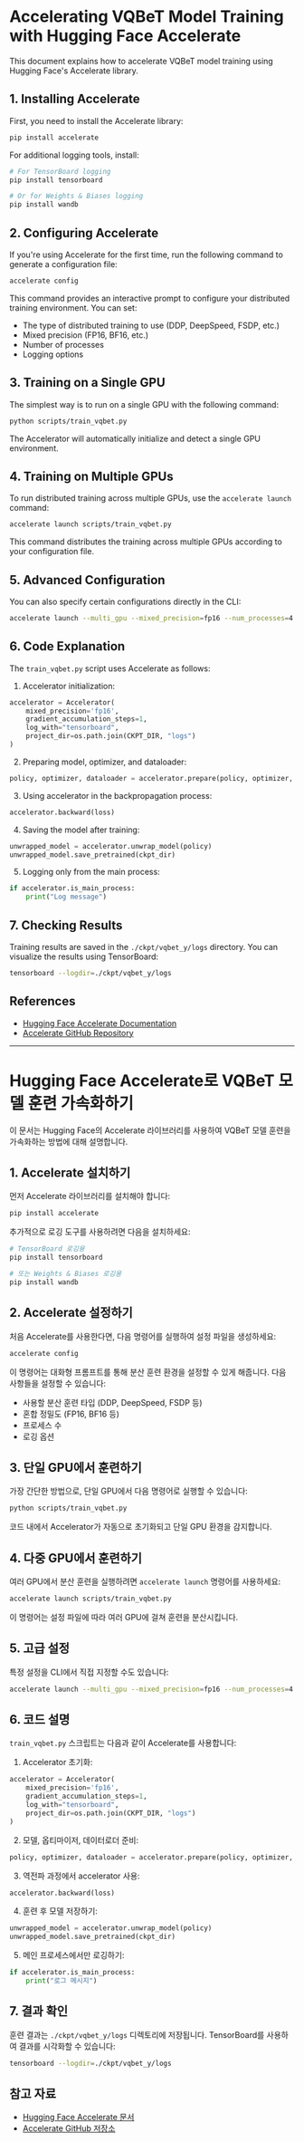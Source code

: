 # Accelerating VQBeT Model Training with Hugging Face Accelerate

This document explains how to accelerate VQBeT model training using Hugging Face's Accelerate library.

## 1. Installing Accelerate

First, you need to install the Accelerate library:

```bash
pip install accelerate
```

For additional logging tools, install:

```bash
# For TensorBoard logging
pip install tensorboard

# Or for Weights & Biases logging
pip install wandb
```

## 2. Configuring Accelerate

If you're using Accelerate for the first time, run the following command to generate a configuration file:

```bash
accelerate config
```

This command provides an interactive prompt to configure your distributed training environment. You can set:

- The type of distributed training to use (DDP, DeepSpeed, FSDP, etc.)
- Mixed precision (FP16, BF16, etc.)
- Number of processes
- Logging options

## 3. Training on a Single GPU

The simplest way is to run on a single GPU with the following command:

```bash
python scripts/train_vqbet.py
```

The Accelerator will automatically initialize and detect a single GPU environment.

## 4. Training on Multiple GPUs

To run distributed training across multiple GPUs, use the `accelerate launch` command:

```bash
accelerate launch scripts/train_vqbet.py
```

This command distributes the training across multiple GPUs according to your configuration file.

## 5. Advanced Configuration

You can also specify certain configurations directly in the CLI:

```bash
accelerate launch --multi_gpu --mixed_precision=fp16 --num_processes=4 scripts/train_vqbet.py
```

## 6. Code Explanation

The `train_vqbet.py` script uses Accelerate as follows:

1. Accelerator initialization:
```python
accelerator = Accelerator(
    mixed_precision='fp16',
    gradient_accumulation_steps=1,
    log_with="tensorboard",
    project_dir=os.path.join(CKPT_DIR, "logs")
)
```

2. Preparing model, optimizer, and dataloader:
```python
policy, optimizer, dataloader = accelerator.prepare(policy, optimizer, dataloader)
```

3. Using accelerator in the backpropagation process:
```python
accelerator.backward(loss)
```

4. Saving the model after training:
```python
unwrapped_model = accelerator.unwrap_model(policy)
unwrapped_model.save_pretrained(ckpt_dir)
```

5. Logging only from the main process:
```python
if accelerator.is_main_process:
    print("Log message")
```

## 7. Checking Results

Training results are saved in the `./ckpt/vqbet_y/logs` directory. You can visualize the results using TensorBoard:

```bash
tensorboard --logdir=./ckpt/vqbet_y/logs
```

## References

- [Hugging Face Accelerate Documentation](https://huggingface.co/docs/accelerate/index)
- [Accelerate GitHub Repository](https://github.com/huggingface/accelerate)

---

# Hugging Face Accelerate로 VQBeT 모델 훈련 가속화하기

이 문서는 Hugging Face의 Accelerate 라이브러리를 사용하여 VQBeT 모델 훈련을 가속화하는 방법에 대해 설명합니다.

## 1. Accelerate 설치하기

먼저 Accelerate 라이브러리를 설치해야 합니다:

```bash
pip install accelerate
```

추가적으로 로깅 도구를 사용하려면 다음을 설치하세요:

```bash
# TensorBoard 로깅용
pip install tensorboard

# 또는 Weights & Biases 로깅용
pip install wandb
```

## 2. Accelerate 설정하기

처음 Accelerate를 사용한다면, 다음 명령어를 실행하여 설정 파일을 생성하세요:

```bash
accelerate config
```

이 명령어는 대화형 프롬프트를 통해 분산 훈련 환경을 설정할 수 있게 해줍니다. 다음 사항들을 설정할 수 있습니다:

- 사용할 분산 훈련 타입 (DDP, DeepSpeed, FSDP 등)
- 혼합 정밀도 (FP16, BF16 등)
- 프로세스 수
- 로깅 옵션

## 3. 단일 GPU에서 훈련하기

가장 간단한 방법으로, 단일 GPU에서 다음 명령어로 실행할 수 있습니다:

```bash
python scripts/train_vqbet.py
```

코드 내에서 Accelerator가 자동으로 초기화되고 단일 GPU 환경을 감지합니다.

## 4. 다중 GPU에서 훈련하기

여러 GPU에서 분산 훈련을 실행하려면 `accelerate launch` 명령어를 사용하세요:

```bash
accelerate launch scripts/train_vqbet.py
```

이 명령어는 설정 파일에 따라 여러 GPU에 걸쳐 훈련을 분산시킵니다.

## 5. 고급 설정

특정 설정을 CLI에서 직접 지정할 수도 있습니다:

```bash
accelerate launch --multi_gpu --mixed_precision=fp16 --num_processes=4 scripts/train_vqbet.py
```

## 6. 코드 설명

`train_vqbet.py` 스크립트는 다음과 같이 Accelerate를 사용합니다:

1. Accelerator 초기화:
```python
accelerator = Accelerator(
    mixed_precision='fp16',
    gradient_accumulation_steps=1,
    log_with="tensorboard",
    project_dir=os.path.join(CKPT_DIR, "logs")
)
```

2. 모델, 옵티마이저, 데이터로더 준비:
```python
policy, optimizer, dataloader = accelerator.prepare(policy, optimizer, dataloader)
```

3. 역전파 과정에서 accelerator 사용:
```python
accelerator.backward(loss)
```

4. 훈련 후 모델 저장하기:
```python
unwrapped_model = accelerator.unwrap_model(policy)
unwrapped_model.save_pretrained(ckpt_dir)
```

5. 메인 프로세스에서만 로깅하기:
```python
if accelerator.is_main_process:
    print("로그 메시지")
```

## 7. 결과 확인

훈련 결과는 `./ckpt/vqbet_y/logs` 디렉토리에 저장됩니다. TensorBoard를 사용하여 결과를 시각화할 수 있습니다:

```bash
tensorboard --logdir=./ckpt/vqbet_y/logs
```

## 참고 자료

- [Hugging Face Accelerate 문서](https://huggingface.co/docs/accelerate/index)
- [Accelerate GitHub 저장소](https://github.com/huggingface/accelerate) 